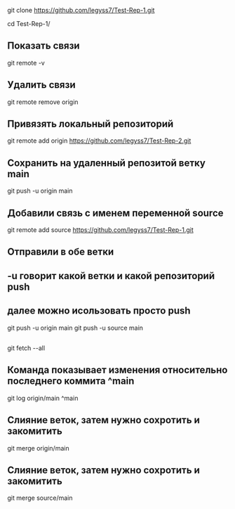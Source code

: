 
git clone https://github.com/legyss7/Test-Rep-1.git

cd Test-Rep-1/

## Показать связи
git remote -v

## Удалить связи
git remote remove origin

## Привязять локальный репозиторий
git remote add origin https://github.com/legyss7/Test-Rep-2.git

## Сохранить на удаленный репозитой ветку main
git push -u origin main

## Добавили связь с именем переменной source
git remote add source https://github.com/legyss7/Test-Rep-1.git


## Отправили в обе ветки
## -u говорит какой ветки и какой репозиторий push 
## далее можно исользовать просто push
git push -u origin main
git push -u source main


##
git fetch --all

## Команда показывает изменения относительно последнего коммита ^main
git log origin/main ^main

## Слияние веток, затем нужно сохротить и закомитить
git merge origin/main

## Слияние веток, затем нужно сохротить и закомитить
git merge source/main


